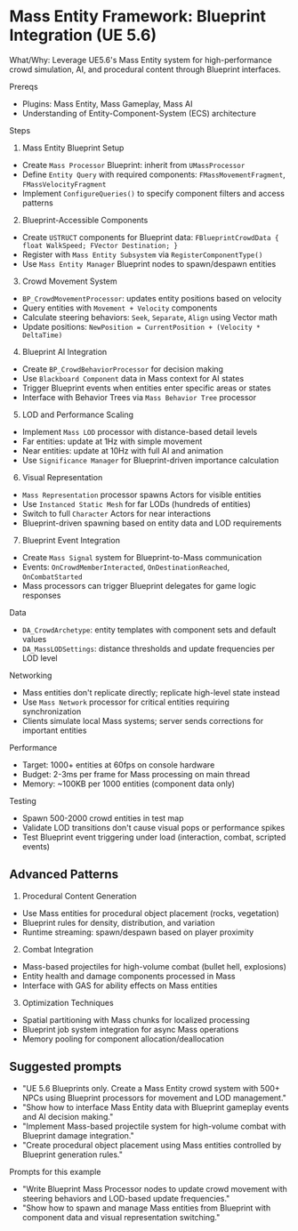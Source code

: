 # Mass Entity Framework: Blueprint Integration (UE 5.6)

What/Why: Leverage UE5.6's Mass Entity system for high-performance crowd simulation, AI, and procedural content through Blueprint interfaces.

Prereqs

- Plugins: Mass Entity, Mass Gameplay, Mass AI
- Understanding of Entity-Component-System (ECS) architecture

Steps

1) Mass Entity Blueprint Setup
- Create `Mass Processor` Blueprint: inherit from `UMassProcessor`
- Define `Entity Query` with required components: `FMassMovementFragment`, `FMassVelocityFragment`
- Implement `ConfigureQueries()` to specify component filters and access patterns

2) Blueprint-Accessible Components
- Create `USTRUCT` components for Blueprint data: `FBlueprintCrowdData { float WalkSpeed; FVector Destination; }`
- Register with `Mass Entity Subsystem` via `RegisterComponentType()`
- Use `Mass Entity Manager` Blueprint nodes to spawn/despawn entities

3) Crowd Movement System
- `BP_CrowdMovementProcessor`: updates entity positions based on velocity
- Query entities with `Movement + Velocity` components
- Calculate steering behaviors: `Seek`, `Separate`, `Align` using Vector math
- Update positions: `NewPosition = CurrentPosition + (Velocity * DeltaTime)`

4) Blueprint AI Integration
- Create `BP_CrowdBehaviorProcessor` for decision making
- Use `Blackboard Component` data in Mass context for AI states
- Trigger Blueprint events when entities enter specific areas or states
- Interface with Behavior Trees via `Mass Behavior Tree` processor

5) LOD and Performance Scaling
- Implement `Mass LOD` processor with distance-based detail levels
- Far entities: update at 1Hz with simple movement
- Near entities: update at 10Hz with full AI and animation
- Use `Significance Manager` for Blueprint-driven importance calculation

6) Visual Representation
- `Mass Representation` processor spawns Actors for visible entities
- Use `Instanced Static Mesh` for far LODs (hundreds of entities)
- Switch to full `Character` Actors for near interactions
- Blueprint-driven spawning based on entity data and LOD requirements

7) Blueprint Event Integration
- Create `Mass Signal` system for Blueprint-to-Mass communication
- Events: `OnCrowdMemberInteracted`, `OnDestinationReached`, `OnCombatStarted`
- Mass processors can trigger Blueprint delegates for game logic responses

Data

- `DA_CrowdArchetype`: entity templates with component sets and default values
- `DA_MassLODSettings`: distance thresholds and update frequencies per LOD level

Networking

- Mass entities don't replicate directly; replicate high-level state instead
- Use `Mass Network` processor for critical entities requiring synchronization
- Clients simulate local Mass systems; server sends corrections for important entities

Performance

- Target: 1000+ entities at 60fps on console hardware
- Budget: 2-3ms per frame for Mass processing on main thread
- Memory: ~100KB per 1000 entities (component data only)

Testing

- Spawn 500-2000 crowd entities in test map
- Validate LOD transitions don't cause visual pops or performance spikes
- Test Blueprint event triggering under load (interaction, combat, scripted events)

## Advanced Patterns

1) Procedural Content Generation
- Use Mass entities for procedural object placement (rocks, vegetation)
- Blueprint rules for density, distribution, and variation
- Runtime streaming: spawn/despawn based on player proximity

2) Combat Integration
- Mass-based projectiles for high-volume combat (bullet hell, explosions)
- Entity health and damage components processed in Mass
- Interface with GAS for ability effects on Mass entities

3) Optimization Techniques
- Spatial partitioning with Mass chunks for localized processing
- Blueprint job system integration for async Mass operations
- Memory pooling for component allocation/deallocation

## Suggested prompts

- "UE 5.6 Blueprints only. Create a Mass Entity crowd system with 500+ NPCs using Blueprint processors for movement and LOD management."
- "Show how to interface Mass Entity data with Blueprint gameplay events and AI decision making."
- "Implement Mass-based projectile system for high-volume combat with Blueprint damage integration."
- "Create procedural object placement using Mass entities controlled by Blueprint generation rules."

Prompts for this example

- "Write Blueprint Mass Processor nodes to update crowd movement with steering behaviors and LOD-based update frequencies."
- "Show how to spawn and manage Mass entities from Blueprint with component data and visual representation switching."
